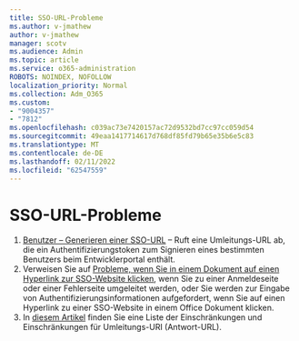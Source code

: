 ```yaml
---
title: SSO-URL-Probleme
ms.author: v-jmathew
author: v-jmathew
manager: scotv
ms.audience: Admin
ms.topic: article
ms.service: o365-administration
ROBOTS: NOINDEX, NOFOLLOW
localization_priority: Normal
ms.collection: Adm_O365
ms.custom:
- "9004357"
- "7812"
ms.openlocfilehash: c039ac73e7420157ac72d9532bd7cc97cc059d54
ms.sourcegitcommit: 49eaa1417714617d768df85fd79b65e35b6e5c83
ms.translationtype: MT
ms.contentlocale: de-DE
ms.lasthandoff: 02/11/2022
ms.locfileid: "62547559"
---
```

# <a name="sso-url-issues"></a>SSO-URL-Probleme

1. [Benutzer – Generieren einer SSO-URL](https://docs.microsoft.com/rest/api/apimanagement/2019-12-01/User/GenerateSsoUrl) – Ruft eine Umleitungs-URL ab, die ein Authentifizierungstoken zum Signieren eines bestimmten Benutzers beim Entwicklerportal enthält.
2. Verweisen Sie auf [Probleme, wenn Sie in einem Dokument auf einen Hyperlink zur SSO-Website klicken](https://docs.microsoft.com/office/troubleshoot/office-suite-issues/click-hyperlink-to-sso-website), wenn Sie zu einer Anmeldeseite oder einer Fehlerseite umgeleitet werden, oder Sie werden zur Eingabe von Authentifizierungsinformationen aufgefordert, wenn Sie auf einen Hyperlink zu einer SSO-Website in einem Office Dokument klicken.
3. In [diesem Artikel](https://docs.microsoft.com/azure/active-directory/develop/reply-url) finden Sie eine Liste der Einschränkungen und Einschränkungen für Umleitungs-URI (Antwort-URL).
